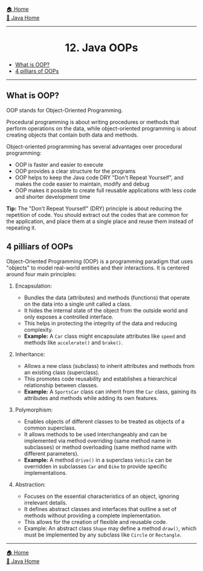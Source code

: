 [🏠 Home](../../../README.md) <br/>
[🍵 Java Home](../Java.md)

<hr/>

<h1 style="text-align: center">12. Java OOPs</h1>

- [What is OOP?](#what-is-oop)
- [4 pilliars of OOPs](#4-pilliars-of-oops)

<hr/>

## What is OOP?
OOP stands for Object-Oriented Programming.

Procedural programming is about writing procedures or methods that perform operations on the data, while object-oriented programming is about creating objects that contain both data and methods.

Object-oriented programming has several advantages over procedural programming:

- OOP is faster and easier to execute
- OOP provides a clear structure for the programs
- OOP helps to keep the Java code DRY "Don't Repeat Yourself", and makes the code easier to maintain, modify and debug
- OOP makes it possible to create full reusable applications with less code and shorter development time

**Tip:** The "Don't Repeat Yourself" (DRY) principle is about reducing the repetition of code. You should extract out the codes that are common for the application, and place them at a single place and reuse them instead of repeating it.

## 4 pilliars of OOPs

Object-Oriented Programming (OOP) is a programming paradigm that uses "objects" to model real-world entities and their interactions. It is centered around four main principles:

1. Encapsulation: 
   - Bundles the data (attributes) and methods (functions) that operate on the data into a single unit called a class. 
   - It hides the internal state of the object from the outside world and only exposes a controlled interface. 
   - This helps in protecting the integrity of the data and reducing complexity.
   - **Example:** A `Car` class might encapsulate attributes like `speed` and methods like `accelerate()` and `brake()`.

2. Inheritance: 
   - Allows a new class (subclass) to inherit attributes and methods from an existing class (superclass). 
   - This promotes code reusability and establishes a hierarchical relationship between classes.
   - **Example:** A `SportsCar` class can inherit from the `Car` class, gaining its attributes and methods while adding its own features.

3. Polymorphism: 
   - Enables objects of different classes to be treated as objects of a common superclass. 
   - It allows methods to be used interchangeably and can be implemented via method overriding (same method name in subclasses) or method overloading (same method name with different parameters).
   - **Example:** A method `drive()` in a superclass `Vehicle` can be overridden in subclasses `Car` and `Bike` to provide specific implementations.

4. Abstraction: 
   - Focuses on the essential characteristics of an object, ignoring irrelevant details. 
   - It defines abstract classes and interfaces that outline a set of methods without providing a complete implementation. 
   - This allows for the creation of flexible and reusable code.
   - Example: An abstract class `Shape` may define a method `draw()`, which must be implemented by any subclass like `Circle` or `Rectangle`.

<hr/>

[🏠 Home](../../../README.md) <br/>
[🍵 Java Home](../Java.md)